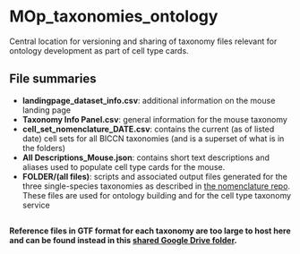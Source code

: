 # MOp_taxonomies_ontology
Central location for versioning and sharing of taxonomy files relevant for ontology development as part of cell type cards.

## File summaries
* **landingpage_dataset_info.csv**: additional information on the mouse landing page
* **Taxonomy Info Panel.csv**: general information for the mouse taxonomy
* **cell_set_nomenclature_DATE.csv**: contains the current (as of listed date) cell sets for all BICCN taxonomies (and is a superset of what is in the folders)
* **All Descriptions_Mouse.json**: contains short text descriptions and aliases used to populate cell type cards for the mouse.
* **FOLDER/(all files)**: scripts and associated output files generated for the three single-species taxonomies as described in [the nomenclature repo](https://github.com/AllenInstitute/nomenclature).  These files are used for ontology building and for the cell type taxonomy service



## 
**Reference files in GTF format for each taxonomy are too large to host here and can be found instead in this [shared Google Drive folder](https://drive.google.com/drive/folders/1rOYwiIxGgEolWsO3a-7g6rxUefsXIcKB).**
